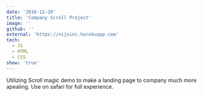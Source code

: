 ```yaml
---
date: '2018-12-20'
title: 'Company Scroll Project'
image: ''
github: ''
external: 'https://nijoinc.herokuapp.com'
tech:
  - JS
  - HTML
  - CSS
show: 'true'
---
```


Utilizing Scroll magic demo to make a landing page to company much more apealing. Use on safari for full experience.
